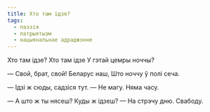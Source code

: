 ```yaml
---
title: Хто там ідзе?
tags:
  - паэзія
  - патрыятызм
  - нацыянальнае адраджэнне
---
```


Хто там ідзе? Хто там ідзе
У гэтай цемры ноччы?

— Свой, брат, свой! Беларус наш,
Што ноччу ў полі сеча.

— Ідзі ж сюды, садзіся тут.
— Не магу. Няма часу.

— А што ж ты нясеш? Куды ж ідзеш?
— На стрэчу дню. Свабоду.

